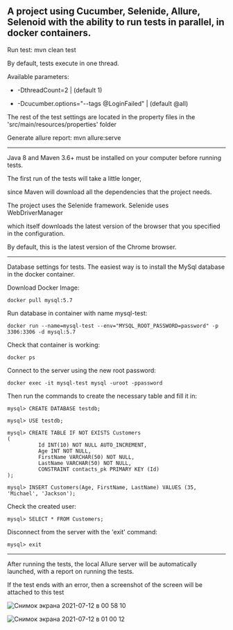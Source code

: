 
A project using Cucumber, Selenide, Allure, Selenoid with the ability to run tests in parallel, in docker containers.
 -------------------------------------------------------------------------------------------------------------------


Run test: mvn clean test

By default, tests execute in one thread.

Available parameters:

+ -DthreadCount=2 | (default 1)

+ -Dcucumber.options="--tags @LoginFailed" | (default @all)

The rest of the test settings are located in the property files in the 'src/main/resources/properties' folder


Generate allure report: mvn allure:serve

------------------------------------------------------------------------------------------------------------

Java 8 and Maven 3.6+ must be installed on your computer before running tests.

The first run of the tests will take a little longer, 

since Maven will download all the dependencies that the project needs.

The project uses the Selenide framework. Selenide uses WebDriverManager

which itself downloads the latest version of the browser that you specified in the configuration. 

By default, this is the latest version of the Chrome browser.

------------------------------------------------------------------------------------------------------------

Database settings for tests. 
The easiest way is to install the MySql database in the docker container.

Download Docker Image:

`docker pull mysql:5.7`

Run database in container with name mysql-test:

`docker run --name=mysql-test --env="MYSQL_ROOT_PASSWORD=password" -p 3306:3306 -d mysql:5.7`

Check that container is working:

`docker ps`

Connect to the server using the new root password:

`docker exec -it mysql-test mysql -uroot -ppassword`

Then run the commands to create the necessary table and fill it in:


`mysql> CREATE DATABASE testdb;`

`mysql> USE testdb;`

```
mysql> CREATE TABLE IF NOT EXISTS Customers
(
          Id INT(10) NOT NULL AUTO_INCREMENT,
          Age INT NOT NULL,
          FirstName VARCHAR(50) NOT NULL,
          LastName VARCHAR(50) NOT NULL,
          CONSTRAINT contacts_pk PRIMARY KEY (Id)
);

```

`mysql> INSERT Customers(Age, FirstName, LastName) VALUES (35, 'Michael', 'Jackson');`

Check the created user:

`mysql> SELECT * FROM Customers;`

Disconnect from the server with the 'exit' command:

`mysql> exit`

------------------------------------------------------------------------------------------------------------


After running the tests, the local Allure server will be automatically launched, with a report on running the tests.

If the test ends with an error, then a screenshot of the screen will be attached to this test

![Снимок экрана 2021-07-12 в 00 58 10](https://user-images.githubusercontent.com/25115868/125211098-9ced9400-e2ac-11eb-8fbb-4ff0780d55a4.png)

![Снимок экрана 2021-07-12 в 01 00 12](https://user-images.githubusercontent.com/25115868/125211107-ab3bb000-e2ac-11eb-9267-c7af05afc63b.png)

